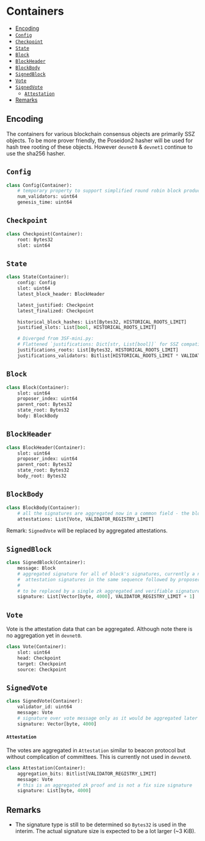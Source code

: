 # Containers

<!-- mdformat-toc start --slug=github --no-anchors --maxlevel=6 --minlevel=2 -->

- [Encoding](#encoding)
- [`Config`](#config)
- [`Checkpoint`](#checkpoint)
- [`State`](#state)
- [`Block`](#block)
- [`BlockHeader`](#blockheader)
- [`BlockBody`](#blockbody)
- [`SignedBlock`](#signedblock)
- [`Vote`](#vote)
- [`SignedVote`](#signedvote)
  - [`Attestation`](#attestation)
- [Remarks](#remarks)

<!-- mdformat-toc end -->

## Encoding

The containers for various blockchain consensus objects are primarily SSZ objects. To be more prover friendly, the Poseidon2 hasher will be used for hash tree rooting of these objects. However `devnet0` & `devnet1` continue to use the sha256 hasher.

## `Config`

```python
class Config(Container):
    # temporary property to support simplified round robin block production in absence of randao & deposit mechanisms
    num_validators: uint64
    genesis_time: uint64
```

## `Checkpoint`

```python
class Checkpoint(Container):
    root: Bytes32
    slot: uint64
```

## `State`

```python
class State(Container):
    config: Config
    slot: uint64
    latest_block_header: BlockHeader

    latest_justified: Checkpoint
    latest_finalized: Checkpoint

    historical_block_hashes: List[Bytes32, HISTORICAL_ROOTS_LIMIT]
    justified_slots: List[bool, HISTORICAL_ROOTS_LIMIT]

    # Diverged from 3SF-mini.py:
    # Flattened `justifications: Dict[str, List[bool]]` for SSZ compatibility
    justifications_roots: List[Bytes32, HISTORICAL_ROOTS_LIMIT]
    justifications_validators: Bitlist[HISTORICAL_ROOTS_LIMIT * VALIDATOR_REGISTRY_LIMIT]
```

## `Block`

```python
class Block(Container):
    slot: uint64
    proposer_index: uint64
    parent_root: Bytes32
    state_root: Bytes32
    body: BlockBody
```

## `BlockHeader`

```python
class BlockHeader(Container):
    slot: uint64
    proposer_index: uint64
    parent_root: Bytes32
    state_root: Bytes32
    body_root: Bytes32
```

## `BlockBody`

```python
class BlockBody(Container):
    # all the signatures are aggregated now in a common field - the block signature
    attestations: List[Vote, VALIDATOR_REGISTRY_LIMIT]
```

Remark: `SignedVote` will be replaced by aggregated attestations.

## `SignedBlock`

```python
class SignedBlock(Container):
    message: Block
    # aggregated signature for all of block's signatures, currently a naive list:
    #  attestation signatures in the same sequence followed by proposer signature
    #
    # to be replaced by a single zk aggregated and verifiable signature in a future devnet
    signature: List[Vector[byte, 4000], VALIDATOR_REGISTRY_LIMIT + 1]
```

## `Vote`

Vote is the attestation data that can be aggregated. Although note there is no aggregation yet in `devnet0`.

```python
class Vote(Container):
    slot: uint64
    head: Checkpoint
    target: Checkpoint
    source: Checkpoint
```

## `SignedVote`

```python
class SignedVote(Container):
    validator_id: uint64
    message: Vote
    # signature over vote message only as it would be aggregated later in attestation
    signature: Vector[byte, 4000]
```

#### `Attestation`

The votes are aggregated in `Attestation` similar to beacon protocol but without complication of committees. This is currently not used in `devnet0`.

```python
class Attestation(Container):
    aggregation_bits: Bitlist[VALIDATOR_REGISTRY_LIMIT]
    message: Vote
    # this is an aggregated zk proof and is not a fix size signature
    signature: List[byte, 4000]
```

## Remarks

- The signature type is still to be determined so `Bytes32` is used in the
  interim. The actual signature size is expected to be a lot larger (~3 KiB).
